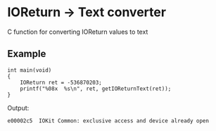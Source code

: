 # IOReturn → Text converter

C function for converting IOReturn values to text

## Example

    int main(void)
    {
        IOReturn ret = -536870203;
        printf("%08x  %s\n", ret, getIOReturnText(ret));
    }

Output:

    e00002c5  IOKit Common: exclusive access and device already open
